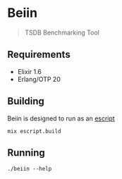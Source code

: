 # Beiin

> TSDB Benchmarking Tool

## Requirements

* Elixir 1.6
* Erlang/OTP 20

## Building

Beiin is designed to run as an
[escript](https://hexdocs.pm/mix/master/Mix.Tasks.Escript.Build.html)

```
mix escript.build
```

## Running

```
./beiin --help
```
